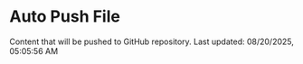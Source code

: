 # Auto Push File

Content that will be pushed to GitHub repository.
Last updated: 08/20/2025, 05:05:56 AM